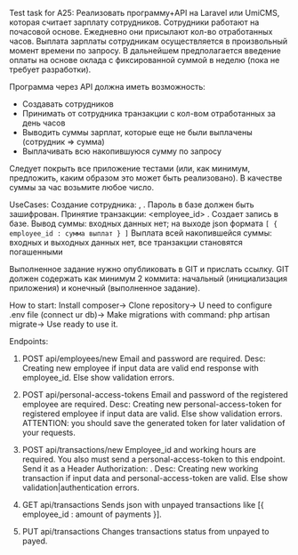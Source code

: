 Test task for A25:
Реализовать программу+API на Laravel или UmiCMS, которая считает зарплату сотрудников. Сотрудники работают на почасовой основе. Ежедневно они присылают кол-во отработанных часов. Выплата зарплаты сотрудникам осуществляется в произвольный момент времени по запросу. В дальнейшем предполагается введение оплаты на основе оклада с фиксированной суммой в неделю (пока не требует разработки).

Программа через API должна иметь возможность:
- Создавать сотрудников
- Принимать от сотрудника транзакции с кол-вом отработанных за день часов
- Выводить суммы зарплат, которые еще не были выплачены (сотрудник => сумма)
- Выплачивать всю накопившуюся сумму по запросу

Следует покрыть все приложение тестами (или, как минимум, предложить, каким образом это может быть реализовано). В качестве суммы за час возьмите любое число.

UseCases:
Создание сотрудника: <email>, <password>. Пароль в базе должен быть зашифрован.
Принятие транзакции: <employee_id> <hours>. Создает запись в базе.
Вывод суммы: входных данных нет; на выходе json формата `[ { employee_id : сумма выплат } ]`
Выплата всей накопившейся суммы: входных и выходных данных нет, все транзакции становятся погашенными

Выполненное задание нужно опубликовать в GIT и прислать ссылку. GIT должен содержать как минимум 2 коммита: начальный (инициализация приложения) и конечный (выполненное задание).


How to start:
Install composer->
Clone repository->
U need to configure .env file (connect ur db)->
Make migrations with command: php artisan migrate->
Use ready to use it.


Endpoints:
1. POST api/employees/new
Email and password are required.
Desc:
Creating new employee if input data are valid end response with employee_id. Else show validation errors.

2. POST api/personal-access-tokens
Email and password of the registered employee are required.
Desc:
Creating new personal-access-token for registered employee if input data are valid. Else show validation errors.
ATTENTION: you should save the generated token for later validation of your requests.

3. POST api/transactions/new
Employee_id and working hours are required. You also must send a personal-access-token to this endpoint. Send it as a Header Authorization: <Your token>.
Desc:
Creating new working transaction if input data and personal-access-token are valid. Else show validation|authentication errors.

4. GET api/transactions
Sends json with unpayed transactions like [{ employee_id : amount of payments }].

5. PUT api/transactions
Changes transactions status from unpayed to payed.